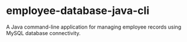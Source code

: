 # employee-database-java-cli
A Java command-line application for managing employee records using MySQL database connectivity.
